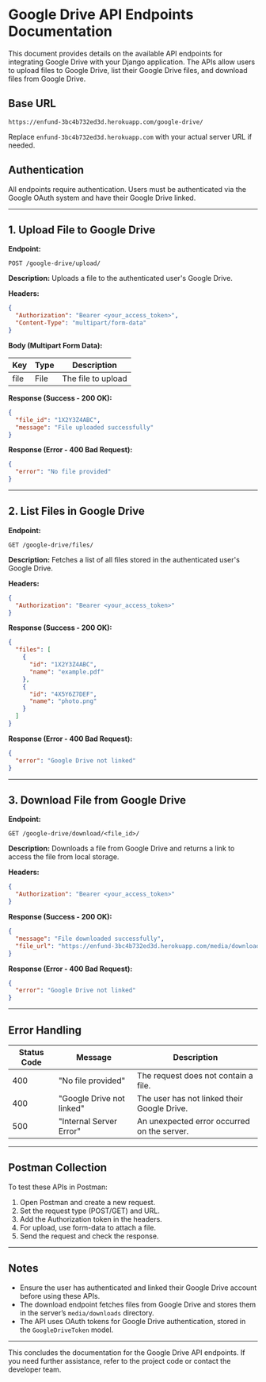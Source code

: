 # Google Drive API Endpoints Documentation

This document provides details on the available API endpoints for integrating Google Drive with your Django application. The APIs allow users to upload files to Google Drive, list their Google Drive files, and download files from Google Drive.

## Base URL

```
https://enfund-3bc4b732ed3d.herokuapp.com/google-drive/
```

Replace `enfund-3bc4b732ed3d.herokuapp.com` with your actual server URL if needed.

## Authentication

All endpoints require authentication. Users must be authenticated via the Google OAuth system and have their Google Drive linked.

---

## 1. Upload File to Google Drive

**Endpoint:**

```
POST /google-drive/upload/
```

**Description:**
Uploads a file to the authenticated user's Google Drive.

**Headers:**

```json
{
  "Authorization": "Bearer <your_access_token>",
  "Content-Type": "multipart/form-data"
}
```

**Body (Multipart Form Data):**

| Key  | Type  | Description          |
|------|-------|----------------------|
| file | File  | The file to upload   |

**Response (Success - 200 OK):**

```json
{
  "file_id": "1X2Y3Z4ABC",
  "message": "File uploaded successfully"
}
```

**Response (Error - 400 Bad Request):**

```json
{
  "error": "No file provided"
}
```

---

## 2. List Files in Google Drive

**Endpoint:**

```
GET /google-drive/files/
```

**Description:**
Fetches a list of all files stored in the authenticated user's Google Drive.

**Headers:**

```json
{
  "Authorization": "Bearer <your_access_token>"
}
```

**Response (Success - 200 OK):**

```json
{
  "files": [
    {
      "id": "1X2Y3Z4ABC",
      "name": "example.pdf"
    },
    {
      "id": "4X5Y6Z7DEF",
      "name": "photo.png"
    }
  ]
}
```

**Response (Error - 400 Bad Request):**

```json
{
  "error": "Google Drive not linked"
}
```

---

## 3. Download File from Google Drive

**Endpoint:**

```
GET /google-drive/download/<file_id>/
```

**Description:**
Downloads a file from Google Drive and returns a link to access the file from local storage.

**Headers:**

```json
{
  "Authorization": "Bearer <your_access_token>"
}
```

**Response (Success - 200 OK):**

```json
{
  "message": "File downloaded successfully",
  "file_url": "https://enfund-3bc4b732ed3d.herokuapp.com/media/downloads/example.pdf"
}
```

**Response (Error - 400 Bad Request):**

```json
{
  "error": "Google Drive not linked"
}
```

---

## Error Handling

| Status Code | Message                       | Description                                      |
|------------|-------------------------------|--------------------------------------------------|
| 400        | "No file provided"            | The request does not contain a file.            |
| 400        | "Google Drive not linked"     | The user has not linked their Google Drive.     |
| 500        | "Internal Server Error"       | An unexpected error occurred on the server.     |

---

## Postman Collection

To test these APIs in Postman:
1. Open Postman and create a new request.
2. Set the request type (POST/GET) and URL.
3. Add the Authorization token in the headers.
4. For upload, use form-data to attach a file.
5. Send the request and check the response.

---

## Notes
- Ensure the user has authenticated and linked their Google Drive account before using these APIs.
- The download endpoint fetches files from Google Drive and stores them in the server’s `media/downloads` directory.
- The API uses OAuth tokens for Google Drive authentication, stored in the `GoogleDriveToken` model.

---

This concludes the documentation for the Google Drive API endpoints. If you need further assistance, refer to the project code or contact the developer team.
